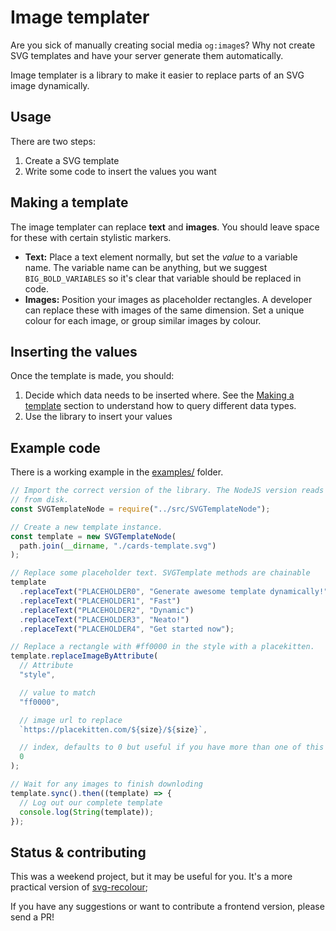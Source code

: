 # Image templater

Are you sick of manually creating social media `og:image`s? Why not create
SVG templates and have your server generate them automatically.

Image templater is a library to make it easier to replace parts of an SVG image
dynamically.

## Usage

There are two steps:

1. Create a SVG template
2. Write some code to insert the values you want

## Making a template

The image templater can replace **text** and **images**. You should leave space
for these with certain stylistic markers.

- **Text:** Place a text element normally, but set the _value_ to a variable name.
  The variable name can be anything, but we suggest `BIG_BOLD_VARIABLES` so it's
  clear that variable should be replaced in code.
- **Images:** Position your images as placeholder rectangles. A developer can
  replace these with images of the same dimension. Set a unique colour for each
  image, or group similar images by colour.

## Inserting the values

Once the template is made, you should:

1. Decide which data needs to be inserted where. See the [Making a template](#making-a-template)
   section to understand how to query different data types.
2. Use the library to insert your values

## Example code

There is a working example in the [examples/](examples) folder.

```js
// Import the correct version of the library. The NodeJS version reads the file
// from disk.
const SVGTemplateNode = require("../src/SVGTemplateNode");

// Create a new template instance.
const template = new SVGTemplateNode(
  path.join(__dirname, "./cards-template.svg")
);

// Replace some placeholder text. SVGTemplate methods are chainable
template
  .replaceText("PLACEHOLDER0", "Generate awesome template dynamically!")
  .replaceText("PLACEHOLDER1", "Fast")
  .replaceText("PLACEHOLDER2", "Dynamic")
  .replaceText("PLACEHOLDER3", "Neato!")
  .replaceText("PLACEHOLDER4", "Get started now");

// Replace a rectangle with #ff0000 in the style with a placekitten.
template.replaceImageByAttribute(
  // Attribute
  "style",

  // value to match
  "ff0000",

  // image url to replace
  `https://placekitten.com/${size}/${size}`,

  // index, defaults to 0 but useful if you have more than one of this attribute
  0
);

// Wait for any images to finish downloding
template.sync().then((template) => {
  // Log out our complete template
  console.log(String(template));
});
```

## Status & contributing

This was a weekend project, but it may be useful for you. It's a more practical
version of [svg-recolour](https://github.com/AshKyd/svg-recolour);

If you have any suggestions or want to contribute a frontend version, please
send a PR!
